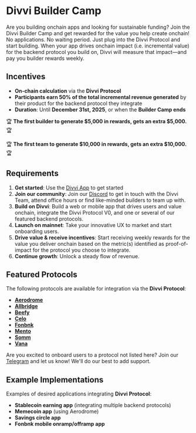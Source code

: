 # Divvi Builder Camp

Are you building onchain apps and looking for sustainable funding?
Join the Divvi Builder Camp and get rewarded for the value you help create onchain! No applications. No waiting period.
Just plug into the Divvi Protocol and start building. When your app drives onchain impact (i.e. incremental value) for the backend protocol you build on, Divvi will measure that impact—and pay you builder rewards weekly.

## Incentives

- **On-chain calculation** via the **Divvi Protocol**
- **Participants earn 50% of the total incremental revenue generated** by their product for the backend protocol they integrate
- **Duration**: Until **December 31st, 2025**, or when the **Builder Camp ends**

🏆 **The first builder to generate $5,000 in rewards, gets an extra $5,000.** 🏆

🏆 **The first team to generate $10,000 in rewards, gets an extra $10,000.** 🏆


## Requirements

1. **Get started**: Use the [Divvi App](https://app.divvi.xyz/) to get started
3. **Join our community**: Join our [Discord](https://discord.com/invite/EaxZDhMuDn) to get in touch with the Divvi Team, attend office hours or find like-minded builders to team up with.
4. **Build on Divvi**: Build a web or mobile app that drives users and value onchain, integrate the Divvi Protocol V0, and one or several of our featured backend protocols.
5. **Launch on mainnet**: Take your innovative UX to market and start onboarding users.
6. **Drive value & receive incentives**: Start receiving weekly rewards for the value you deliver onchain based on the metric(s) identified as proof-of-impact for the protocol you choose to integrate.
7. **Continue growth**: Unlock a steady flow of revenue.

## Featured Protocols

The following protocols are available for integration via the **Divvi Protocol**:

- **[Aerodrome](https://aerodrome.finance/)**
- **[Allbridge](https://allbridge.io/)**
- **[Beefy](https://beefy.com/)**
- **[Celo](https://celo.org/)**
- **[Fonbnk](https://www.fonbnk.com/)**
- **[Mento](https://www.mento.org/)**
- **[Somm](https://somm.finance/)**
- **[Vana](https://www.vana.org/)**

Are you excited to onboard users to a protocol not listed here? Join our [Telegram](https://t.me/letsdivvi) and let us know! We'll do our best to add support.

## Example Implementations

Examples of desired applications integrating **Divvi Protocol**:

- **Stablecoin earning app** (integrating multiple backend protocols)
- **Memecoin app** (using Aerodrome)
- **Savings circle app**
- **Fonbnk mobile onramp/offramp app**
